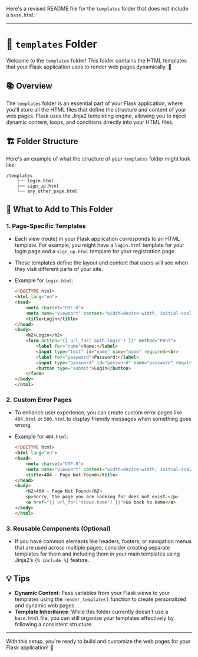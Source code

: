 Here's a revised README file for the `templates` folder that does not include a `base.html`:

---

# 📁 `templates` Folder

Welcome to the `templates` folder! This folder contains the HTML templates that your Flask application uses to render web pages dynamically. 🌟

## 📚 Overview

The `templates` folder is an essential part of your Flask application, where you'll store all the HTML files that define the structure and content of your web pages. Flask uses the Jinja2 templating engine, allowing you to inject dynamic content, loops, and conditions directly into your HTML files.

## 🏗️ Folder Structure

Here's an example of what the structure of your `templates` folder might look like:

```plaintext
/templates
    ├── login.html
    ├── sign_up.html
    └── any_other_page.html
```

## 🚀 What to Add to This Folder

### 1. **Page-Specific Templates**

- Each view (route) in your Flask application corresponds to an HTML template. For example, you might have a `login.html` template for your login page and a `sign_up.html` template for your registration page.
- These templates define the layout and content that users will see when they visit different parts of your site.
- Example for `login.html`:


    ```html
    <!DOCTYPE html>
    <html lang="en">
    <head>
        <meta charset="UTF-8">
        <meta name="viewport" content="width=device-width, initial-scale=1.0">
        <title>Login</title>
    </head>
    <body>
        <h2>Login</h2>
        <form action="{{ url_for('auth.login') }}" method="POST">
            <label for="name">Name:</label>
            <input type="text" id="name" name="name" required><br>
            <label for="password">Password:</label>
            <input type="password" id="password" name="password" required><br>
            <button type="submit">Login</button>
        </form>
    </body>
    </html>
    ```

### 2. **Custom Error Pages**

- To enhance user experience, you can create custom error pages like `404.html` or `500.html` to display friendly messages when something goes wrong.
- Example for `404.html`:


    ```html
    <!DOCTYPE html>
    <html lang="en">
    <head>
        <meta charset="UTF-8">
        <meta name="viewport" content="width=device-width, initial-scale=1.0">
        <title>404 - Page Not Found</title>
    </head>
    <body>
        <h2>404 - Page Not Found</h2>
        <p>Sorry, the page you are looking for does not exist.</p>
        <a href="{{ url_for('views.home') }}">Go back to Home</a>
    </body>
    </html>
    ```

### 3. **Reusable Components (Optional)**

- If you have common elements like headers, footers, or navigation menus that are used across multiple pages, consider creating separate templates for them and including them in your main templates using Jinja2’s `{% include %}` feature.

## 💡 Tips

- **Dynamic Content**: Pass variables from your Flask views to your templates using the `render_template()` function to create personalized and dynamic web pages.
- **Template Inheritance**: While this folder currently doesn't use a `base.html` file, you can still organize your templates effectively by following a consistent structure.

---

With this setup, you're ready to build and customize the web pages for your Flask application! 🎉
